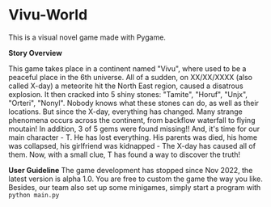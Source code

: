 # Vivu-World
This is a visual novel game made with Pygame.

**Story Overview**

This game takes place in a continent named "Vivu", where used to be a peaceful place in the 6th universe. All of a sudden, on XX/XX/XXXX (also called X-day) a meteorite hit the North East region, caused a disatrous explosion. It then cracked into 5 shiny stones: "Tamite", "Horuf", "Unjx", "Orteri", "Nonyl". Nobody knows what these stones can do, as well as their locations. But since the X-day, everything has changed. Many strange phenomena occurs across the continent, from backflow waterfall to flying moutain! In addition, 3 of 5 gems were found missing!! And, it's time for our main character - T. He has lost everything. His parents was died, his home was collapsed, his girlfriend was kidnapped - The X-day has caused all of them. Now, with a small clue, T has found a way to discover the truth!

**User Guideline**
The game development has stopped since Nov 2022, the latest version is alpha 1.0. You are free to custom the game the way you like. Besides, our team also set up some minigames, simply start a program with ```python main.py```
